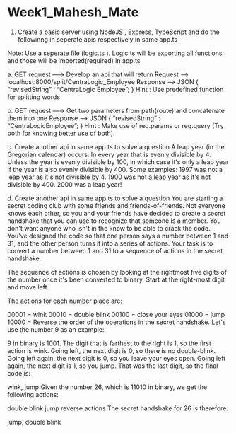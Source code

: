 # Week1_Mahesh_Mate
1. Create a basic server using NodeJS , Express, TypeScript and do the followinng in seperate apis respectively
in same app.ts

Note: Use a seperate file (logic.ts ). Logic.ts will be exporting all functions and those will be imported(required) in
app.ts

a. GET request —→ 
Develop an api that will return 
Request —> localhost:8000/split/CentraLogic_Employee
Response —> JSON
{ “revisedString” : “CentraLogic Employee”;
}
Hint : Use predefined function for splitting words

b. GET request —→ Get two parameters from path(route) and concatenate them into one
Response —> JSON
{ “revisedString” : “CentraLogicEmployee”;
}
Hint : Make use of req.params or req.query (Try both for knowing better use of both).

c. Create another api in same app.ts to solve a question
A leap year (in the Gregorian calendar) occurs:
In every year that is evenly divisible by 4.
Unless the year is evenly divisible by 100, in which case it's only a leap year if the year is also evenly divisible by 400.
Some examples:
1997 was not a leap year as it's not divisible by 4.
1900 was not a leap year as it's not divisible by 400.
2000 was a leap year!

d. Create another api in same app.ts to solve a question
You are starting a secret coding club with some friends and friends-of-friends. Not everyone knows each other, so you and your friends have decided to create a secret handshake that you can use to recognize that someone is a member. You don't want anyone who isn't in the know to be able to crack the code.
You've designed the code so that one person says a number between 1 and 31, and the other person turns it into a series of actions.
Your task is to convert a number between 1 and 31 to a sequence of actions in the secret handshake.

The sequence of actions is chosen by looking at the rightmost five digits of the number once it's been converted to binary. Start at the right-most digit and move left.

The actions for each number place are:

00001 = wink
00010 = double blink
00100 = close your eyes
01000 = jump
10000 = Reverse the order of the operations in the secret handshake.
Let's use the number 9 as an example:

9 in binary is 1001.
The digit that is farthest to the right is 1, so the first action is wink.
Going left, the next digit is 0, so there is no double-blink.
Going left again, the next digit is 0, so you leave your eyes open.
Going left again, the next digit is 1, so you jump.
That was the last digit, so the final code is:

wink, jump
Given the number 26, which is 11010 in binary, we get the following actions:

double blink
jump
reverse actions
The secret handshake for 26 is therefore:

jump, double blink
